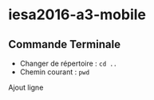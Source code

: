 # iesa2016-a3-mobile

## Commande Terminale

* Changer de répertoire : `cd ..`
* Chemin courant : `pwd`

Ajout ligne